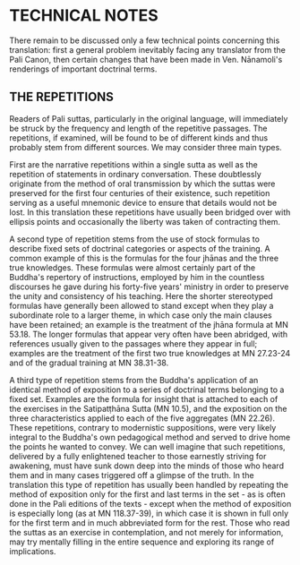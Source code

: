 # TECHNICAL NOTES

There remain to be discussed only a few technical points concerning this translation: first a general problem inevitably facing any translator from the Pali Canon, then certain changes that have been made in Ven. Nānamoli's renderings of important doctrinal terms.

## THE REPETITIONS

Readers of Pali suttas, particularly in the original language, will immediately be struck by the frequency and length of the repetitive passages. The repetitions, if examined, will be found to be of different kinds and thus probably stem from different sources. We may consider three main types.

First are the narrative repetitions within a single sutta as well as the repetition of statements in ordinary conversation. These doubtlessly originate from the method of oral transmission by which the suttas were preserved for the first four centuries of their existence, such repetition serving as a useful mnemonic device to ensure that details would not be lost. In this translation these repetitions have usually been bridged over with ellipsis points and occasionally the liberty was taken of contracting them.

A second type of repetition stems from the use of stock formulas to describe fixed sets of doctrinal categories or aspects of the training. A common example of this is the formulas for the four jhānas and the three true knowledges. These formulas were almost certainly part of the Buddha's repertory of instructions, employed by him in the countless discourses he gave during his forty-five years' ministry in order to preserve the unity and consistency of his teaching. Here the shorter stereotyped formulas have generally been allowed to stand except when they play a subordinate role to a larger theme, in which case only the main clauses have been retained; an example is the treatment of the jhāna formula at MN 53.18. The longer formulas that appear very often have been abridged, with references usually given to the passages where they appear in full; examples are the treatment of the first two true knowledges at MN 27.23-24 and of the gradual training at MN 38.31-38.

A third type of repetition stems from the Buddha's application of an identical method of exposition to a series of doctrinal terms belonging to a fixed set. Examples are the formula for insight that is attached to each of the exercises in the Satipatṭhāna Sutta (MN 10.5), and the exposition on the three characteristics applied to each of the five aggregates (MN 22.26). These repetitions, contrary to modernistic suppositions, were very likely integral to the Buddha's own pedagogical method and served to drive home the points he wanted to convey. We can well imagine that such repetitions, delivered by a fully enlightened teacher to those earnestly striving for awakening, must have sunk down deep into the minds of those who heard them and in many cases triggered off a glimpse of the truth. In the translation this type of repetition has usually been handled by repeating the method of exposition only for the first and last terms in the set - as is often done in the Pali editions of the texts - except when the method of exposition is especially long (as at MN 118.37-39), in which case it is shown in full only for the first term and in much abbreviated form for the rest. Those who read the suttas as an exercise in contemplation, and not merely for information, may try mentally filling in the entire sequence and exploring its range of implications.